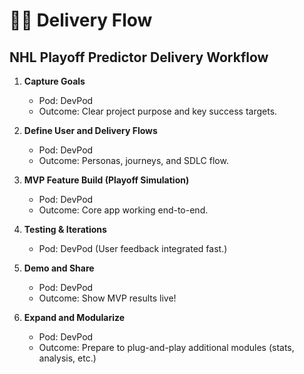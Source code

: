 # 🏃‍♂️ Delivery Flow

## NHL Playoff Predictor Delivery Workflow

1. **Capture Goals**
   - Pod: DevPod
   - Outcome: Clear project purpose and key success targets.

2. **Define User and Delivery Flows**
   - Pod: DevPod
   - Outcome: Personas, journeys, and SDLC flow.

3. **MVP Feature Build (Playoff Simulation)**
   - Pod: DevPod
   - Outcome: Core app working end-to-end.

4. **Testing & Iterations**
   - Pod: DevPod (User feedback integrated fast.)

5. **Demo and Share**
   - Pod: DevPod
   - Outcome: Show MVP results live!

6. **Expand and Modularize**
   - Pod: DevPod
   - Outcome: Prepare to plug-and-play additional modules (stats, analysis, etc.)